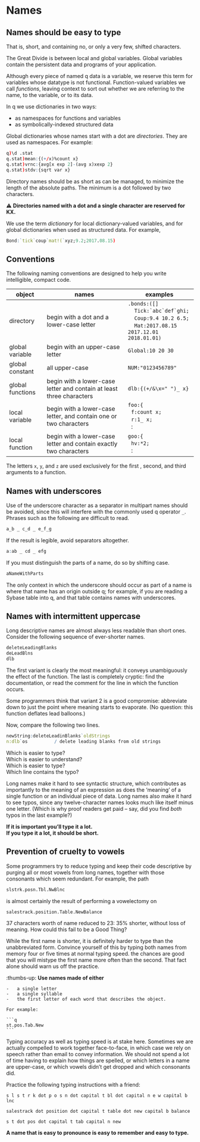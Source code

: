 Names
=====


Names should be easy to type
----------------------------
That is, short, and containing no, or only a very few, shifted characters. 

The Great Divide is between local and global variables. 
Global variables contain the persistent data and programs 
of your application.

Although every piece of named q data is a variable, we reserve this term for variables whose datatype is not functional. Function-valued variables we call _functions_, leaving context to sort out whether we are referring to the name, to the variable, or to its data.

In q we use dictionaries in two ways: 

-   as namespaces for functions and variables
-   as symbolically-indexed structured data

Global dictionaries whose names start with a dot are _directories_.
They are used as namespaces. 
For example:

```q
q)\d .stat
q.stat)mean:{(+/x)%count x}
q.stat)vrnc:{avg[x exp 2]-(avg x)xexp 2}
q.stat)stdv:{sqrt var x}
```

Directory names should be as short as can be managed, to minimize the length of the absolute paths. 
The minimum is a dot followed by two characters. 

:warning: **Directories named with a dot and a single character are reserved for KX.**

We use the term _dictionary_ for local dictionary-valued variables, and for global dictionaries when used as structured data. For example, 

```q
Bond:`tick`coup`mat!(`xyz;9.2;2017.08.15)
```


Conventions
-----------

The following naming conventions are designed to help you write intelligible, compact code. 

object           | names      | examples
-----------------|----------- |---------
directory        | begin with a dot and a lower-case letter | `.bonds:([]`<br>&nbsp;&nbsp;&nbsp;&nbsp;``Tick:`abc`def`ghi;``<br>&nbsp;&nbsp;&nbsp;&nbsp;`Coup:9.4 10.2 6.5;`<br>&nbsp;&nbsp;&nbsp;&nbsp;<code class="nowrap">Mat:2017.08.15 2017.12.01 2018.01.01)</code>
global variable  | begin with an upper-case letter | `Global:10 20 30` 
global constant  | all upper-case | `NUM:"0123456789"`
global functions | begin with a lower-case letter and contain at least three characters | `dlb:{(+/&\x=" ")_ x}`
local variable   | begin with a lower-case letter, and contain one or two characters | `foo:{`<br>&nbsp;&nbsp;`f:count x;`<br>&nbsp;&nbsp;`r:1_ x;`<br>&nbsp;&nbsp;:
local function   | begin with a lower-case letter and contain exactly two characters | `goo:{`<br>&nbsp;&nbsp;`hv:*2;`<br>&nbsp;&nbsp;:

The letters `x`, `y`, and `z` are used exclusively for the first , second, and third arguments to a function. 


Names with underscores
----------------------
Use of the underscore character as a separator in multipart names should be avoided, since this will interfere with the commonly used q operator `_`. Phrases such as the following are difficult to read.

```q
a_b _ c_d _ e_f_g
```

If the result is legible, avoid separators altogether.

```q
a:ab _ cd _ efg
```

If you must distinguish the parts of a name, do so by shifting case.

```q
aNameWithParts
```

The only context in which the underscore should occur as part of a name is where that name has an origin outside q; for example, if you are reading a Sybase table into q, and that table contains names with underscores. 


Names with intermittent uppercase
---------------------------------
Long descriptive names are almost always less readable than short ones. Consider the following sequence of ever-shorter names.

```q
deleteLeadingBlanks
deLeadBlns
dlb
```

The first variant is clearly the most meaningful: it conveys unambiguously the effect of the function. The last is completely cryptic: find the documentation, or read the comment for the line in which the function occurs. 

Some programmers think that variant 2 is a good compromise: abbreviate down to just the point where meaning starts to evaporate. (No question: this function deflates lead balloons.)

Now, compare the following two lines.

```q
newString:deleteLeadinBlanks`oldStrings
n:dlb`os          / delete leading blanks from old strings
```

Which is easier to type?  
Which is easier to understand?  
Which is easier to type?  
Which line contains the typo?

Long names make it hard to see syntactic structure, which contributes as importantly to the meaning of an expression as does the ‘meaning’ of a single function or an individual piece of data. Long names also make it hard to see typos, since any twelve-character names looks much like itself minus one letter. (Which is why proof readers get paid – say, did you find _both_ typos in the last example?)

**If it is important you’ll type it a lot.<br>
If you type it a lot, it should be short.**


Prevention of cruelty to vowels
-------------------------------
Some programmers try to reduce typing and keep their code descriptive by purging all or most vowels from long names, together with those consonants which seem redundant. For example, the path

```q
slstrk.posn.Tbl.NwBlnc
```

is almost certainly the result of performing a vowelectomy on

```q
salestrack.position.Table.NewBalance
```

37 characters worth of name reduced to 23: 35% shorter, without loss of meaning. How could this fail to be a Good Thing?

While the first name is shorter, it is definitely harder to type than the unabbreviated form. Convince yourself of this by typing both names from memory four or five times at normal typing speed. the chances are good that you will mistype the first name more often than the second. That fact alone should warn us off the practice.

:thumbs-up: **Use names made of either**

    -   a single letter
    -   a single syllable
    -   the first letter of each word that describes the object.

    For example: 

    ```q
    st.pos.Tab.New
    ```

Typing accuracy as well as typing speed is at stake here. Sometimes we are actually compelled to work together face-to-face, in which case we rely on speech rather than email to convey information. We should not spend a lot of time having to explain how things are spelled, or which letters in a name are upper-case, or which vowels didn’t get dropped and which consonants did. 

Practice the following typing instructions with a friend:

    s l s t r k dot p o s n dot capital t bl dot capital n e w capital b lnc

    salestrack dot position dot capital t table dot new capital b balance

    s t dot pos dot capital t tab capital n new

**A name that is easy to pronounce is easy to remember and easy to type.**

